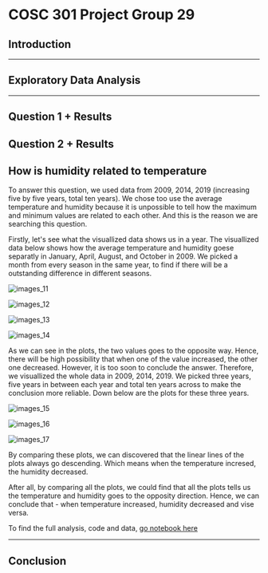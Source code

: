 # COSC 301 Project Group 29

## Introduction


---

## Exploratory Data Analysis



---

## Question 1 + Results



## Question 2 + Results



## **How is humidity related to temperature**
To answer this question, we used data from 2009, 2014, 2019 (increasing five by five years, total ten years). We chose too use the average temperature and humidity because it is unpossible to tell how the maximum and minimum values are related to each other. And this is the reason we are searching this question.

Firstly, let's see what the visuallized data shows us in a year. The visuallized data below shows how the average temperature and humidity goese separatly in January, April, August, and October in 2009. We picked a month from every season in the same year, to find if there will be a outstanding difference in different seasons. 

![images_11](./images/January%20Daily%20Average%20Temperature%20and%20Humidity_2009.png)

![images_12](./images/April%20Daily%20Average%20Temperature%20and%20Humidity_2009.png)


![images_13](./images/August%20Daily%20Average%20Temperature%20and%20Humidity_2009.png)

![images_14](./images/October%20Daily%20Average%20Temperature%20and%20Humidity_2009.png)

As we can see in the plots, the two values goes to the opposite way. Hence, there will be high possibility that when one of the value increased, the other one decreased. However, it is too soon to conclude the answer. Therefore, we visuallized the whole data in 2009, 2014, 2019. We picked three years, five years in between each year and total ten years across to make the conclusion more reliable. Down below are the plots for these three years.

![images_15](./images/Average%20Temperature%20vs.%20average%20humidity_2009.png)

![images_16](./images/Average%20Temperature%20vs.%20average%20humidity_2014.png)

![images_17](./images/Average%20Temperature%20vs.%20average%20humidity_2019.png)

By comparing these plots, we can discovered that the linear lines of the plots always go descending. Which means when the temperature incresed, the humidity decreased.

After all, by comparing all the plots, we could find that all the plots tells us the temperature and humidity goes to the opposity direction. Hence, we can conclude that - when temperature increased, humidity decreased and vise versa.

To find the full analysis, code and data, [go notebook here](./notebooks/analysis3)

---

## Conclusion
